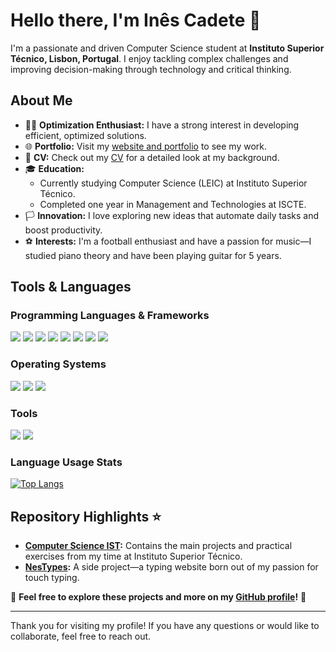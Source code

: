 # Hello there, I'm Inês Cadete 👋

I'm a passionate and driven Computer Science student at **Instituto Superior Técnico, Lisbon, Portugal**. I enjoy tackling complex challenges and improving decision-making through technology and critical thinking.

## About Me

- 👨‍💻 **Optimization Enthusiast:** I have a strong interest in developing efficient, optimized solutions.
- 🌐 **Portfolio:** Visit my [website and portfolio](https://inescadete.github.io/Portefolio/) to see my work.
- 📜 **CV:** Check out my [CV](https://inescadete.github.io/CV/) for a detailed look at my background.
- 🎓 **Education:**
  - Currently studying Computer Science (LEIC) at Instituto Superior Técnico.
  - Completed one year in Management and Technologies at ISCTE.
- 🏳️ **Innovation:** I love exploring new ideas that automate daily tasks and boost productivity.
- ⚽ **Interests:** I'm a football enthusiast and have a passion for music—I studied piano theory and have been playing guitar for 5 years.

## Tools & Languages

### Programming Languages & Frameworks

<p align="left">
  <img src="https://img.shields.io/badge/JavaScript-F7DF1E?style=flat-square&logo=javascript&logoColor=black" />
    <img src="https://img.shields.io/badge/Python-3776AB?style=flat-square&logo=python&logoColor=white" />
    <img src="https://img.shields.io/badge/C-00599C?style=flat-square&logo=c&logoColor=white" />
    <img src="https://img.shields.io/badge/C++-00599C?style=flat-square&logo=c%2B%2B&logoColor=white" />
    <img src="https://img.shields.io/badge/Java-ED8B00?style=flat-square&logo=java&logoColor=white" />
  <img src="https://img.shields.io/badge/HTML5-E34F26?style=flat-square&logo=html5&logoColor=white" />
  <img src="https://img.shields.io/badge/CSS3-1572B6?style=flat-square&logo=css3&logoColor=white" />
  <img src="https://img.shields.io/badge/SQL-4479A1?style=flat-square&logo=postgresql&logoColor=white" />
</p>

### Operating Systems 

<p align="left">
  <img src="https://img.shields.io/badge/Linux-FCC624?style=flat-square&logo=linux&logoColor=black" />
  <img src="https://img.shields.io/badge/Windows-0078D6?style=flat-square&logo=windows&logoColor=white" />
  <img src="https://img.shields.io/badge/WSL-23282C?style=flat-square&logo=windows&logoColor=white" />
</p>

### Tools 

<p align="left">
  <img src="https://img.shields.io/badge/Git-F05032?style=flat-square&logo=git&logoColor=white" />
  <img src="https://img.shields.io/badge/Docker-2496ED?style=flat-square&logo=docker&logoColor=white" />
</p>


### Language Usage Stats

[![Top Langs](https://github-readme-stats.vercel.app/api/top-langs/?username=InesCadete&layout=compact&theme=radical)](https://github.com/anuraghazra/github-readme-stats)

## Repository Highlights ⭐

- **[Computer Science IST](https://github.com/InesCadete/Computer-Science-IST):** Contains the main projects and practical exercises from my time at Instituto Superior Técnico.
- **[NesTypes](https://github.com/InesCadete/NesTypes):** A side project—a typing website born out of my passion for touch typing.

📌 **Feel free to explore these projects and more on my [GitHub profile](https://github.com/InesCadete)!** 🚀

---

Thank you for visiting my profile! If you have any questions or would like to collaborate, feel free to reach out.
